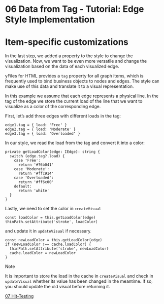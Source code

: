 <!--
 //////////////////////////////////////////////////////////////////////////////
 // @license
 // This file is part of yFiles for HTML 2.6.0.3.
 // Use is subject to license terms.
 //
 // Copyright (c) 2000-2024 by yWorks GmbH, Vor dem Kreuzberg 28,
 // 72070 Tuebingen, Germany. All rights reserved.
 //
 //////////////////////////////////////////////////////////////////////////////
-->
# 06 Data from Tag - Tutorial: Edge Style Implementation

# Item-specific customizations

In the last step, we added a property to the style to change the visualization. Now, we want to be even more versatile and change the visualization based on the data of each visualized edge.

yFiles for HTML provides a `tag` property for all graph items, which is frequently used to bind business objects to nodes and edges. The style can make use of this data and translate it to a visual representation.

In this example we assume that each edge represents a physical line. In the tag of the edge we store the current load of the line that we want to visualize as a color of the corresponding edge.

First, let’s add three edges with different loads in the tag:

```
edge1.tag = { load: 'Free' }
edge2.tag = { load: 'Moderate' }
edge3.tag = { load: 'Overloaded' }
```

In our style, we read the load from the tag and convert it into a color:

```
private getLoadColor(edge: IEdge): string {
  switch (edge.tag?.load) {
    case 'Free':
      return '#76b041'
    case 'Moderate':
      return '#ffc914'
    case 'Overloaded':
      return '#ff6c00'
    default:
      return 'white'
  }
}
```

Lastly, we need to set the color in `createVisual`

```
const loadColor = this.getLoadColor(edge)
thinPath.setAttribute('stroke', loadColor)
```

and update it in `updateVisual` if necessary.

```
const newLoadColor = this.getLoadColor(edge)
if (newLoadColor !== cache.loadColor) {
  thinPath.setAttribute('stroke', newLoadColor)
  cache.loadColor = newLoadColor
}
```

Note

It is important to store the load in the cache in `createVisual` and check in `updateVisual` whether its value has been changed in the meantime. If so, you should update the old visual before returning it.

[07 Hit-Testing](../../tutorial-style-implementation-edge/07-hit-testing/)
